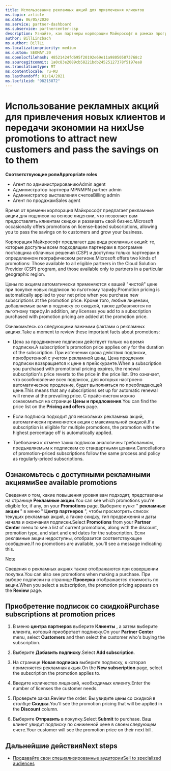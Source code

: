 ```yaml
---
title: Использование рекламных акций для привлечения клиентов
ms.topic: article
ms.date: 06/05/2020
ms.service: partner-dashboard
ms.subservice: partnercenter-csp
description: Узнайте, как партнеры корпорации Майкрософт в рамках программы поставщика облачных решений могут покупать подписки на ценах на акции и передавать их клиентам.
author: BillLinzbach
ms.author: BillLi
ms.localizationpriority: medium
ms.custom: SEOMAY.20
ms.openlocfilehash: 48521424fd695f20192e69e11a980505873768c2
ms.sourcegitcommit: 1a0c83e2089cb58221bdb24525127378f5197ea8
ms.translationtype: MT
ms.contentlocale: ru-RU
ms.lasthandoff: 01/14/2021
ms.locfileid: "98215872"
---
```

# <a name="use-promotions-to-attract-new-customers-and-pass-the-savings-on-to-them"></a><span data-ttu-id="92e84-103">Использование рекламных акций для привлечения новых клиентов и передачи экономии на них</span><span class="sxs-lookup"><span data-stu-id="92e84-103">Use promotions to attract new customers and pass the savings on to them</span></span>



<span data-ttu-id="92e84-104">**Соответствующие роли**</span><span class="sxs-lookup"><span data-stu-id="92e84-104">**Appropriate roles**</span></span>

- <span data-ttu-id="92e84-105">Агент по администрированию</span><span class="sxs-lookup"><span data-stu-id="92e84-105">Admin agent</span></span>
- <span data-ttu-id="92e84-106">Администратор партнера MPN</span><span class="sxs-lookup"><span data-stu-id="92e84-106">MPN partner admin</span></span>
- <span data-ttu-id="92e84-107">Администратор выставления счетов</span><span class="sxs-lookup"><span data-stu-id="92e84-107">Billing admin</span></span>
- <span data-ttu-id="92e84-108">Агент по продажам</span><span class="sxs-lookup"><span data-stu-id="92e84-108">Sales agent</span></span>


<span data-ttu-id="92e84-109">Время от времени корпорация Майкрософт предлагает рекламные акции для подписок на основе лицензии, что позволяет вам предоставлять клиентам скидки и развивать свой бизнес.</span><span class="sxs-lookup"><span data-stu-id="92e84-109">Microsoft occasionally offers promotions on license-based subscriptions, allowing you to pass the savings on to customers and grow your business.</span></span> 

<span data-ttu-id="92e84-110">Корпорация Майкрософт предлагает два вида рекламных акций: те, которые доступны всем подходящим партнерам в программе поставщика облачных решений (CSP) и доступны только партнерам в определенном географическом регионе.</span><span class="sxs-lookup"><span data-stu-id="92e84-110">Microsoft offers two kinds of promotions: Those available to all eligible partners in the Cloud Solution Provider (CSP) program, and those available only to partners in a particular geographic region.</span></span>

<span data-ttu-id="92e84-111">Цены по акциям автоматически применяются к вашей "чистой" цене при покупке новых подписок по льготному тарифу.</span><span class="sxs-lookup"><span data-stu-id="92e84-111">Promotion pricing is automatically applied to your net price when you purchase new subscriptions at the promotion price.</span></span> <span data-ttu-id="92e84-112">Кроме того, любые лицензии, добавляемые вами в подписку со скидкой, также добавляются по льготному тарифу.</span><span class="sxs-lookup"><span data-stu-id="92e84-112">In addition, any licenses you add to a subscription purchased with promotion pricing are added at the promotion price.</span></span> 

<span data-ttu-id="92e84-113">Ознакомьтесь со следующими важными фактами о рекламных акциях.</span><span class="sxs-lookup"><span data-stu-id="92e84-113">Take a moment to review these important facts about promotions:</span></span>

- <span data-ttu-id="92e84-114">Цена за продвижение подписки действует только на время подписки.</span><span class="sxs-lookup"><span data-stu-id="92e84-114">A subscription's promotion price applies only for the duration of the subscription.</span></span> <span data-ttu-id="92e84-115">При истечении срока действия подписки, приобретенной с учетом рекламной цены, Цена продления подписки возвращается к цене в прейскуранте.</span><span class="sxs-lookup"><span data-stu-id="92e84-115">When a subscription you purchased with promotional pricing expires, the renewal subscription's price reverts to the price in the price list.</span></span> <span data-ttu-id="92e84-116">Это означает, что возобновление всех подписок, для которых настроено автоматическое продление, будет выполняться по преобладающей цене.</span><span class="sxs-lookup"><span data-stu-id="92e84-116">This means that any subscriptions set up for automatic renewal will renew at the prevailing price.</span></span> <span data-ttu-id="92e84-117">С прайс-листом можно ознакомиться на странице **Цены и предложения**.</span><span class="sxs-lookup"><span data-stu-id="92e84-117">You can find the price list on the **Pricing and offers** page.</span></span>

- <span data-ttu-id="92e84-118">Если подписка подходит для нескольких рекламных акций, автоматически применяется акция с максимальной скидкой.</span><span class="sxs-lookup"><span data-stu-id="92e84-118">If a subscription is eligible for multiple promotions, the promotion with the highest percentage off is automatically applied.</span></span>

- <span data-ttu-id="92e84-119">Требования к отмене таких подписок аналогичны требованиям, предъявляемым к подпискам со стандартными ценами.</span><span class="sxs-lookup"><span data-stu-id="92e84-119">Cancellations of promotion-priced subscriptions follow the same process and policy as regularly-priced subscriptions.</span></span>

## <a name="see-available-promotions"></a><span data-ttu-id="92e84-120">Ознакомьтесь с доступными рекламными акциями</span><span class="sxs-lookup"><span data-stu-id="92e84-120">See available promotions</span></span>

<span data-ttu-id="92e84-121">Сведения о том, какие повышения уровня вам подходят, представлены на странице **Рекламные акции**.</span><span class="sxs-lookup"><span data-stu-id="92e84-121">You can see which promotions you're eligible for, if any, on your **Promotions** page.</span></span> <span data-ttu-id="92e84-122">Выберите пункт " **рекламные акции** " в меню " **Центр партнеров** ", чтобы просмотреть список текущих рекламных акций, а также скидку, тип продвижения и даты начала и окончания подписки.</span><span class="sxs-lookup"><span data-stu-id="92e84-122">Select **Promotions** from your **Partner Center** menu to see a list of current promotions, along with the discount, promotion type, and start and end dates for the subscription.</span></span> <span data-ttu-id="92e84-123">Если рекламные акции недоступны, отобразится соответствующее сообщение.</span><span class="sxs-lookup"><span data-stu-id="92e84-123">If no promotions are available, you'll see a message indicating this.</span></span> 

> [!NOTE]  
> <span data-ttu-id="92e84-124">Сведения о рекламных акциях также отображаются при совершении покупки.</span><span class="sxs-lookup"><span data-stu-id="92e84-124">You can also see promotions when making a purchase.</span></span> <span data-ttu-id="92e84-125">При выборе подписки на странице **Проверка** отображается стоимость по акции.</span><span class="sxs-lookup"><span data-stu-id="92e84-125">When you select a subscription, the promotion pricing appears on the **Review** page.</span></span>

## <a name="purchase-subscriptions-at-promotion-prices"></a><span data-ttu-id="92e84-126">Приобретение подписок со скидкой</span><span class="sxs-lookup"><span data-stu-id="92e84-126">Purchase subscriptions at promotion prices</span></span>

1. <span data-ttu-id="92e84-127">В меню **центра партнеров** выберите **Клиенты** , а затем выберите клиента, который приобретает подписку.</span><span class="sxs-lookup"><span data-stu-id="92e84-127">On your **Partner Center** menu, select **Customers** and then select the customer who's buying the subscription.</span></span> 

2. <span data-ttu-id="92e84-128">Выберите **Добавить подписку**.</span><span class="sxs-lookup"><span data-stu-id="92e84-128">Select **Add subscription**.</span></span>

3. <span data-ttu-id="92e84-129">На странице **Новая подписка** выберите подписку, к которая применяется рекламная акция.</span><span class="sxs-lookup"><span data-stu-id="92e84-129">On the **New subscription** page, select the subscription the promotion applies to.</span></span>

4. <span data-ttu-id="92e84-130">Введите количество лицензий, необходимых клиенту.</span><span class="sxs-lookup"><span data-stu-id="92e84-130">Enter the number of licenses the customer needs.</span></span> 

5. <span data-ttu-id="92e84-131">Проверьте заказ.</span><span class="sxs-lookup"><span data-stu-id="92e84-131">Review the order.</span></span> <span data-ttu-id="92e84-132">Вы увидите цены со скидкой в столбце **Скидка**.</span><span class="sxs-lookup"><span data-stu-id="92e84-132">You'll see the promotion pricing that will be applied in the **Discount** column.</span></span>  

6. <span data-ttu-id="92e84-133">Выберите **Отправить** в покупку.</span><span class="sxs-lookup"><span data-stu-id="92e84-133">Select **Submit** to purchase.</span></span> <span data-ttu-id="92e84-134">Ваш клиент увидит подписку по сниженной цене в своем следующем счете.</span><span class="sxs-lookup"><span data-stu-id="92e84-134">Your customer will see the promotion price on their next bill.</span></span>  


## <a name="next-steps"></a><span data-ttu-id="92e84-135">Дальнейшие действия</span><span class="sxs-lookup"><span data-stu-id="92e84-135">Next steps</span></span>

- [<span data-ttu-id="92e84-136">Продавайте свои специализированные аудитории</span><span class="sxs-lookup"><span data-stu-id="92e84-136">Sell to specialized audiences</span></span>](sell-to-education-customers.md)